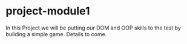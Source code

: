 # project-module1

In this Project we will be putting our DOM and OOP skills to the test by building a simple game. Details to come. 
